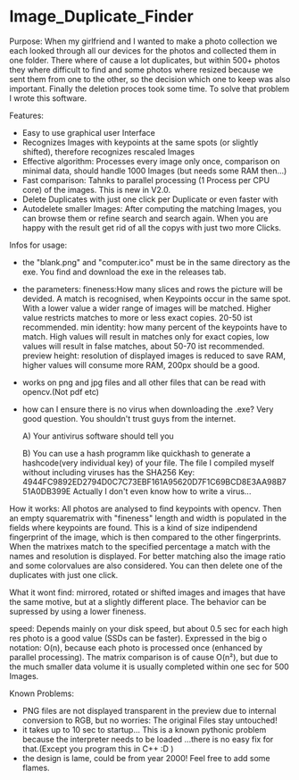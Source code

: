 # Image_Duplicate_Finder
Purpose:
When my girlfriend and I wanted to make a photo collection we each looked through all our devices for the photos and collected them in one folder. There where of cause a lot duplicates, but within 500+ photos they where difficult to find and some photos where resized because we sent them from one to the other, so the decision which one to keep was also important. Finally the deletion proces took some time.
To solve that problem I wrote this software.

Features:
- Easy to use graphical user Interface
- Recognizes Images with keypoints at the same spots (or slightly shifted), therefore recognizes rescaled Images
- Effective algorithm: Processes every image only once, comparison on minimal data, should handle 1000 Images (but needs some RAM then...)
- Fast comparison: Tahnks to parallel processing (1 Process per CPU core) of the images. This is new in V2.0.
- Delete Duplicates with just one click per Duplicate or even faster with
- Autodelete smaller Images: After computing the matching Images, you can browse them or refine search and search again. When you are happy with the result get rid of all the copys with just two more Clicks.

Infos for usage:

- the "blank.png" and "computer.ico" must be in the same directory as the exe. You find and download the exe in the releases tab.

- the parameters: 
	fineness:How many slices and rows the picture will be devided. A match is recognised, when Keypoints occur in the same spot. With a lower value a wider range of images will be matched. Higher value restricts matches to more or less exact copies. 20-50 ist recommended.
	min identity: how many percent of the keypoints have to match. High values will result in matches only for exact copies, low values will result in false matches, about 50-70 ist recommended.
	preview height: resolution of displayed images is reduced to save RAM, higher values will consume more RAM, 200px should be a good.	
- works on png and jpg files and all other files that can be read with opencv.(Not pdf etc)

- how can I ensure there is no virus when downloading the .exe? Very good question. You shouldn't trust guys from the internet. 

	A) Your antivirus software should tell you
	
	B) You can use a hash programm like quickhash to generate a hashcode(very individual key) of your file. The file I compiled myself without including viruses has the SHA256 Key: 4944FC9892ED2794D0C7C73EBF161A95620D7F1C69BCD8E3AA98B751A0DB399E
Actually I don't even know how to write a virus...


How it works: All photos are analysed to find keypoints with opencv. Then an empty squarematrix with "fineness" length and width is populated in the fields where keypoints are found.
This is a kind of size indipendend fingerprint of the image, which is then compared to the other fingerprints. When the matrixes match to the specified percentage a match with the names and resolution is displayed. For better matching also the image ratio and some colorvalues are also considered.
You can then delete one of the duplicates with just one click.

What it wont find:
mirrored, rotated or shifted images and images that have the same motive, but at a slightly different place. The behavior can be supressed by using a lower fineness.

speed:
Depends mainly on your disk speed, but about 0.5 sec for each high res photo is a good value (SSDs can be faster).
Expressed in the big o notation: O(n), because each photo is processed once (enhanced by parallel processing).
The matrix comparison is of cause O(n²), but due to the much smaller data volume it is usually completed within one sec for 500 Images.


Known Problems:
- PNG files are not displayed transparent in the preview due to internal conversion to RGB, but no worries: The original Files stay untouched!
- it takes up to 10 sec to startup... This is a known pythonic problem because the interpreter needs to be loaded ...there is no easy fix for that.(Except you program this in C++ :D )
- the design is lame, could be from year 2000! Feel free to add some flames.


